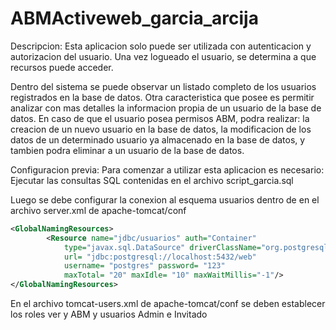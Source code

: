 # ABMActiveweb_garcia_arcija

Descripcion:
Esta aplicacion solo puede ser utilizada con autenticacion y autorizacion del usuario. 
Una vez logueado el usuario, se determina a que recursos puede acceder.

Dentro del sistema se puede observar un listado completo de los usuarios registrados en la base de datos. Otra caracteristica que posee es permitir analizar con mas detalles la informacion propia de un usuario de la base de datos. En caso de que el usuario posea permisos ABM, podra realizar: la creacion de un nuevo usuario en la base de datos, la modificacion de los datos de un determinado usuario ya almacenado en la base de datos, y tambien podra eliminar a un usuario de la base de datos.

Configuracion previa:
Para comenzar a utilizar esta aplicacion es necesario:
Ejecutar las consultas SQL contenidas en el archivo script_garcia.sql
 
Luego se debe configurar la conexion al esquema usuarios dentro de <GlobalNamingResources> en el archivo server.xml de apache-tomcat/conf 
```xml
<GlobalNamingResources>
    	<Resource name="jdbc/usuarios" auth="Container"
          	type="javax.sql.DataSource" driverClassName="org.postgresql.Driver"
          	url= "jdbc:postgresql://localhost:5432/web"  	 
          	username= "postgres" password= "123"
          	maxTotal= "20" maxIdle= "10" maxWaitMillis="-1"/>
</GlobalNamingResources>
```

En el archivo tomcat-users.xml de apache-tomcat/conf se deben establecer los roles ver y ABM y usuarios Admin e Invitado

<role rolename="ver"/>
<role rolename="abm"/>

<user username="Admin" password="123" roles="ver"/>
<user username="Invitado" password="123" roles="ver,abm"/>

